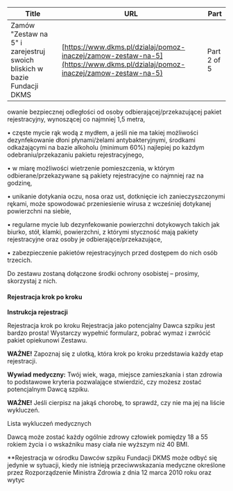 | **Title**       | **URL**           | **Part**              |
|-----------------|-------------------|-----------------------|
| Zamów "Zestaw na 5" i zarejestruj swoich bliskich w bazie Fundacji DKMS          | [https://www.dkms.pl/dzialaj/pomoz-inaczej/zamow-zestaw-na-5](https://www.dkms.pl/dzialaj/pomoz-inaczej/zamow-zestaw-na-5)    | Part 2 of 5          |

owanie bezpiecznej odległości od osoby odbierającej/przekazującej pakiet rejestracyjny, wynoszącej co najmniej 1,5 metra,


• częste mycie rąk wodą z mydłem, a jeśli nie ma takiej możliwości dezynfekowanie dłoni płynami/żelami antybakteryjnymi, środkami odkażającymi na bazie alkoholu (minimum 60%) najlepiej po każdym odebraniu/przekazaniu pakietu rejestracyjnego,


• w miarę możliwości wietrzenie pomieszczenia, w którym odbierane/przekazywane są pakiety rejestracyjne co najmniej raz na godzinę,


• unikanie dotykania oczu, nosa oraz ust, dotknięcie ich zanieczyszczonymi rękami, może spowodować przeniesienie wirusa z wcześniej dotykanej powierzchni na siebie,


• regularne mycie lub dezynfekowanie powierzchni dotykowych takich jak biurko, stół, klamki, powierzchni, z którymi styczność mają pakiety rejestracyjne oraz osoby je odbierające/przekazujące,


• zabezpieczenie pakietów rejestracyjnych przed dostępem do nich osób trzecich.


Do zestawu zostaną dołączone środki ochrony osobistej – prosimy, skorzystaj z nich.


#### **Rejestracja krok po kroku**



**Instrukcja rejestracji**


Rejestracja krok po kroku
Rejestracja jako potencjalny Dawca szpiku jest bardzo prosta! Wystarczy wypełnić formularz, pobrać wymaz i zwrócić pakiet opiekunowi Zestawu.  

**WAŻNE!** Zapoznaj się z ulotką, która krok po kroku przedstawia każdy etap rejestracji.  

**Wywiad medyczny:** Twój wiek, waga, miejsce zamieszkania i stan zdrowia to podstawowe kryteria pozwalające stwierdzić, czy możesz zostać potencjalnym Dawcą szpiku.  

**WAŻNE!** Jeśli cierpisz na jakąś chorobę, to sprawdź, czy nie ma jej na liście wykluczeń.


Lista wykluczeń medycznych 

Dawcą może zostać każdy ogólnie zdrowy człowiek pomiędzy 18 a 55 rokiem życia i o wskaźniku masy ciała nie wyższym niż 40 BMI.


**Rejestracja w ośrodku Dawców szpiku Fundacji DKMS może odbyć się jedynie w sytuacji, kiedy nie istnieją przeciwwskazania medyczne określone przez Rozporządzenie Ministra Zdrowia z dnia 12 marca 2010 roku oraz wytyc